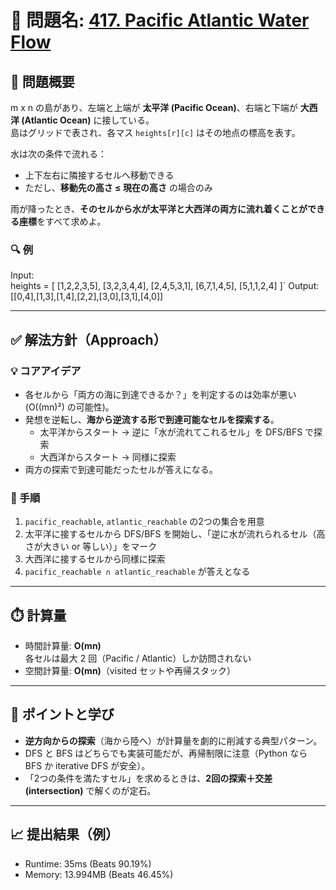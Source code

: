 # 🧩 問題名: [417. Pacific Atlantic Water Flow](https://leetcode.com/problems/pacific-atlantic-water-flow/)

## 📝 問題概要

m x n の島があり、左端と上端が **太平洋 (Pacific Ocean)**、右端と下端が **大西洋 (Atlantic Ocean)** に接している。  
島はグリッドで表され、各マス `heights[r][c]` はその地点の標高を表す。  

水は次の条件で流れる：  
- 上下左右に隣接するセルへ移動できる  
- ただし、**移動先の高さ ≤ 現在の高さ** の場合のみ  

雨が降ったとき、**そのセルから水が太平洋と大西洋の両方に流れ着くことができる座標**をすべて求めよ。  

### 🔍 例
Input:  
heights = [
[1,2,2,3,5],
[3,2,3,4,4],
[2,4,5,3,1],
[6,7,1,4,5],
[5,1,1,2,4]
]`
Output:  [[0,4],[1,3],[1,4],[2,2],[3,0],[3,1],[4,0]]

---

## ✅ 解法方針（Approach）

### 💡 コアアイデア
- 各セルから「両方の海に到達できるか？」を判定するのは効率が悪い (O((mn)²) の可能性)。  
- 発想を逆転し、**海から逆流する形で到達可能なセルを探索する**。  
    - 太平洋からスタート → 逆に「水が流れてこれるセル」を DFS/BFS で探索  
    - 大西洋からスタート → 同様に探索  
- 両方の探索で到達可能だったセルが答えになる。  

### 🚀 手順
1. `pacific_reachable`, `atlantic_reachable` の2つの集合を用意  
2. 太平洋に接するセルから DFS/BFS を開始し、「逆に水が流れられるセル（高さが大きい or 等しい）」をマーク  
3. 大西洋に接するセルから同様に探索  
4. `pacific_reachable ∩ atlantic_reachable` が答えとなる  

---

## ⏱️ 計算量
- 時間計算量: **O(mn)**  
  各セルは最大 2 回（Pacific / Atlantic）しか訪問されない  
- 空間計算量: **O(mn)**（visited セットや再帰スタック）

---

## 🧠 ポイントと学び
- **逆方向からの探索**（海から陸へ）が計算量を劇的に削減する典型パターン。  
- DFS と BFS はどちらでも実装可能だが、再帰制限に注意（Python なら BFS か iterative DFS が安全）。  
- 「2つの条件を満たすセル」を求めるときは、**2回の探索＋交差 (intersection)** で解くのが定石。

---

## 📈 提出結果（例）
- Runtime: 35ms (Beats 90.19%)  
- Memory: 13.994MB (Beats 46.45%)


